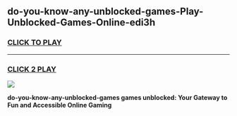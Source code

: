 
## do-you-know-any-unblocked-games-Play-Unblocked-Games-Online-edi3h
<h3>
<a href="https://premium76.site?title=do-you-know-any-unblocked-games&ref=25A">CLICK TO PLAY</a></h3>
<hr>

<h3>
<a href="https://premium76.site?title=do-you-know-any-unblocked-games&ref=25A">CLICK 2 PLAY</a>
  
</h3>

<a href="https://premium76.site?title=do-you-know-any-unblocked-games&ref=25A"><img src="https://clearcache.store/games.png"></a>


**do-you-know-any-unblocked-games games unblocked: Your Gateway to Fun and Accessible Online Gaming**
